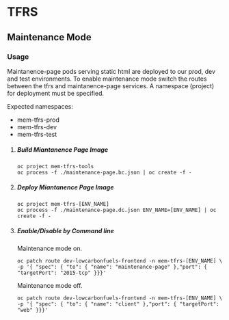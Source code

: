 # TFRS

## Maintenance Mode

### Usage

Maintanence-page pods serving static html are deployed to our prod, dev and test environments.  To enable maintenance mode switch the routes between the tfrs and maintanence-page services.  A namespace (project) for deployment must be specified.

Expected namespaces:

* mem-tfrs-prod
* mem-tfrs-dev
* mem-tfrs-test

1. ##### Build Miantanence Page Image

    ```
    oc project mem-tfrs-tools
    oc process -f ./maintenance-page.bc.json | oc create -f -
    ```

2. ##### Deploy Miantanence Page Image

    ```
    oc project mem-tfrs-[ENV_NAME]
    oc process -f ./maintenance-page.dc.json ENV_NAME=[ENV_NAME] | oc create -f - 
    ```

2. ##### Enable/Disable by Command line

    Maintenance mode on.

    ```
    oc patch route dev-lowcarbonfuels-frontend -n mem-tfrs-[ENV_NAME] \
    -p '{ "spec": { "to": { "name": "maintenance-page" },"port": { "targetPort": "2015-tcp" }}}'

    ```

    Maintenance mode off.

    ```
    oc patch route dev-lowcarbonfuels-frontend -n mem-tfrs-[ENV_NAME] \
    -p '{ "spec": { "to": { "name": "client" },"port": { "targetPort": "web" }}}'

    ```
